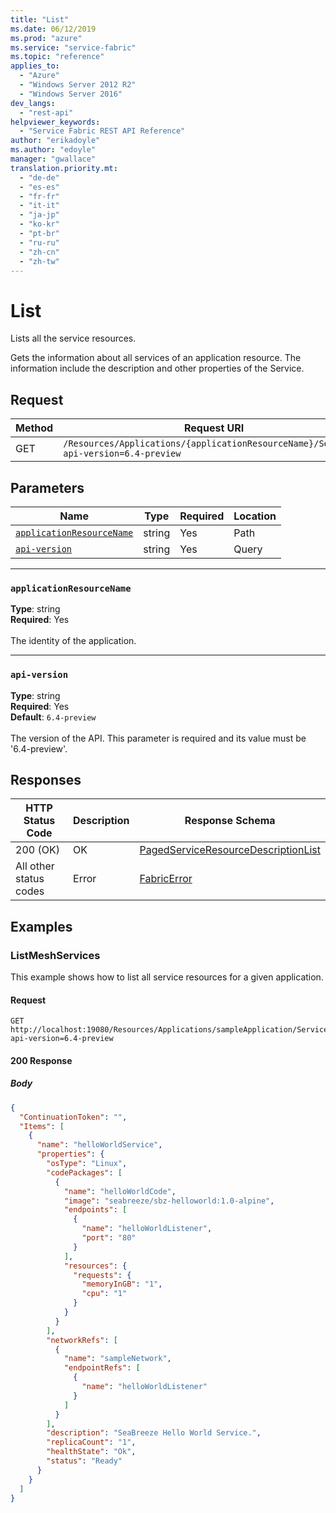 ```yaml
---
title: "List"
ms.date: 06/12/2019
ms.prod: "azure"
ms.service: "service-fabric"
ms.topic: "reference"
applies_to: 
  - "Azure"
  - "Windows Server 2012 R2"
  - "Windows Server 2016"
dev_langs: 
  - "rest-api"
helpviewer_keywords: 
  - "Service Fabric REST API Reference"
author: "erikadoyle"
ms.author: "edoyle"
manager: "gwallace"
translation.priority.mt: 
  - "de-de"
  - "es-es"
  - "fr-fr"
  - "it-it"
  - "ja-jp"
  - "ko-kr"
  - "pt-br"
  - "ru-ru"
  - "zh-cn"
  - "zh-tw"
---
```

# List
Lists all the service resources.

Gets the information about all services of an application resource. The information include the description and other properties of the Service.

## Request
| Method | Request URI |
| ------ | ----------- |
| GET | `/Resources/Applications/{applicationResourceName}/Services?api-version=6.4-preview` |


## Parameters
| Name | Type | Required | Location |
| --- | --- | --- | --- |
| [`applicationResourceName`](#applicationresourcename) | string | Yes | Path |
| [`api-version`](#api-version) | string | Yes | Query |

____
### `applicationResourceName`
__Type__: string <br/>
__Required__: Yes<br/>
<br/>
The identity of the application.

____
### `api-version`
__Type__: string <br/>
__Required__: Yes<br/>
__Default__: `6.4-preview` <br/>
<br/>
The version of the API. This parameter is required and its value must be '6.4-preview'.


## Responses

| HTTP Status Code | Description | Response Schema |
| --- | --- | --- |
| 200 (OK) | OK<br/> | [PagedServiceResourceDescriptionList](sfclient-v65-model-pagedserviceresourcedescriptionlist.md) |
| All other status codes | Error<br/> | [FabricError](sfclient-v65-model-fabricerror.md) |

## Examples

### ListMeshServices

This example shows how to list all service resources for a given application.

#### Request
```
GET http://localhost:19080/Resources/Applications/sampleApplication/Services?api-version=6.4-preview
```

#### 200 Response
##### Body
```json
{
  "ContinuationToken": "",
  "Items": [
    {
      "name": "helloWorldService",
      "properties": {
        "osType": "Linux",
        "codePackages": [
          {
            "name": "helloWorldCode",
            "image": "seabreeze/sbz-helloworld:1.0-alpine",
            "endpoints": [
              {
                "name": "helloWorldListener",
                "port": "80"
              }
            ],
            "resources": {
              "requests": {
                "memoryInGB": "1",
                "cpu": "1"
              }
            }
          }
        ],
        "networkRefs": [
          {
            "name": "sampleNetwork",
            "endpointRefs": [
              {
                "name": "helloWorldListener"
              }
            ]
          }
        ],
        "description": "SeaBreeze Hello World Service.",
        "replicaCount": "1",
        "healthState": "Ok",
        "status": "Ready"
      }
    }
  ]
}
```

